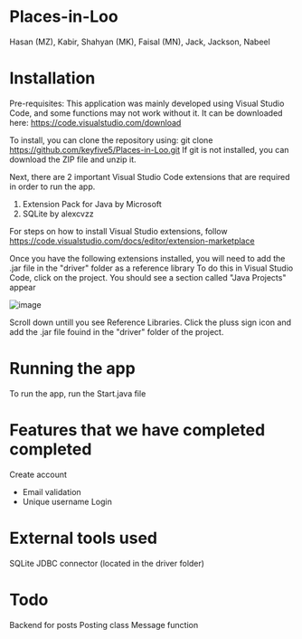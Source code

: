 # Places-in-Loo
Hasan (MZ), Kabir, Shahyan (MK), Faisal (MN), Jack, Jackson, Nabeel

# Installation
Pre-requisites:
This application was mainly developed using Visual Studio Code, and some functions may not work without it.
It can be downloaded here: https://code.visualstudio.com/download

To install, you can clone the repository using: git clone https://github.com/keyfive5/Places-in-Loo.git
If git is not installed, you can download the ZIP file and unzip it.

Next, there are 2 important Visual Studio Code extensions that are required in order to run the app.
  1. Extension Pack for Java by Microsoft
  2. SQLite by alexcvzz
 
 For steps on how to install Visual Studio extensions, follow https://code.visualstudio.com/docs/editor/extension-marketplace
 
Once you have the following extensions installed, you will need to add the .jar file in the "driver" folder as a reference library
To do this in Visual Studio Code, click on the project. You should see a section called "Java Projects" appear

![image](https://user-images.githubusercontent.com/53016334/181165663-a4de7066-f89b-40d1-9529-6400facd50dd.png)


Scroll down untill you see Reference Libraries. Click the pluss sign icon and add the .jar file fouind in the "driver" folder of the project.

# Running the app
To run the app, run the Start.java file

# Features that we have completed completed
Create account
  - Email validation
  - Unique username
Login 

# External tools used
SQLite JDBC connector (located in the driver folder)

# Todo
Backend for posts
Posting class
Message function

